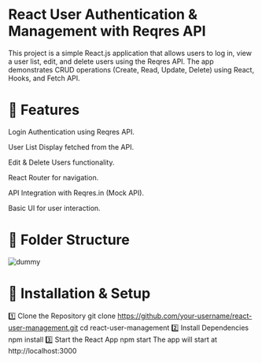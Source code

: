 # React User Authentication & Management with Reqres API

This project is a simple React.js application that allows users to log in, view a user list, edit, and delete users using the Reqres API. 
The app demonstrates CRUD operations (Create, Read, Update, Delete) using React, Hooks, and Fetch API.

# 🚀 Features
Login Authentication using Reqres API.

User List Display fetched from the API.

Edit & Delete Users functionality.

React Router for navigation.

API Integration with Reqres.in (Mock API).

Basic UI for user interaction.


# 📂 Folder Structure

![dummy](https://github.com/user-attachments/assets/c6609c6f-65cf-45fe-b89e-6adf0cdca754)


# 🔧 Installation & Setup
1️⃣  Clone the Repository
git clone https://github.com/your-username/react-user-management.git
cd react-user-management
2️⃣ Install Dependencies
npm install
3️⃣ Start the React App
npm start
The app will start at http://localhost:3000











